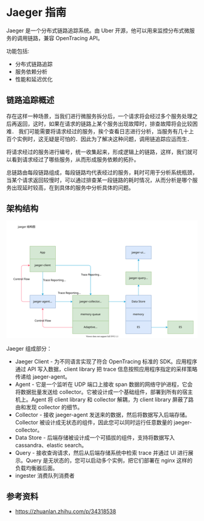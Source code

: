 <!-- ---
title: jaeger guide
date: 2019-03-13 17:03:37
category: architecture, jaeger
--- -->

# Jaeger 指南

Jaeger 是一个分布式链路追踪系统。由 Uber 开源，他可以用来监控分布式微服务的调用链路，兼容 OpenTracing API。

功能包括:

- 分布式链路追踪
- 服务依赖分析
- 性能和延迟优化

## 链路追踪概述

存在这样一种场景，当我们进行微服务拆分后，一个请求将会经过多个服务处理之后再返回，这时，如果在请求的链路上某个服务出现故障时，排查故障将会比较困难．
我们可能需要将请求经过的服务，挨个查看日志进行分析，当服务有几十上百个实例时，这无疑是可怕的．因此为了解决这种问题，调用链追踪应运而生．

将请求经过的服务进行编号，统一收集起来，形成逻辑上的链路，这样，我们就可以看到请求经过了哪些服务，从而形成服务依赖的拓扑。

总链路由每段链路组成，每段链路均代表经过的服务，耗时可用于分析系统瓶颈，当某个请求返回较慢时，可以通过排查某一段链路的耗时情况，从而分析是哪个服务出现延时较高，在到具体的服务中分析具体的问题。

## 架构结构

![](images/jaeger_structure.svg)

Jaeger 组成部分：

- Jaeger Client - 为不同语言实现了符合 OpenTracing 标准的 SDK。应用程序通过 API 写入数据，client library 把 trace 信息按照应用程序指定的采样策略传递给 jaeger-agent。
- Agent - 它是一个监听在 UDP 端口上接收 span 数据的网络守护进程，它会将数据批量发送给 collector。它被设计成一个基础组件，部署到所有的宿主机上。Agent 将 client library 和 collector 解耦，为 client library 屏蔽了路由和发现 collector 的细节。
- Collector - 接收 jaeger-agent 发送来的数据，然后将数据写入后端存储。Collector 被设计成无状态的组件，因此您可以同时运行任意数量的 jaeger-collector。
- Data Store - 后端存储被设计成一个可插拔的组件，支持将数据写入 cassandra、elastic search。
- Query - 接收查询请求，然后从后端存储系统中检索 trace 并通过 UI 进行展示。Query 是无状态的，您可以启动多个实例，把它们部署在 nginx 这样的负载均衡器后面。
- ingester 消费队列消费者


## 参考资料

- https://zhuanlan.zhihu.com/p/34318538